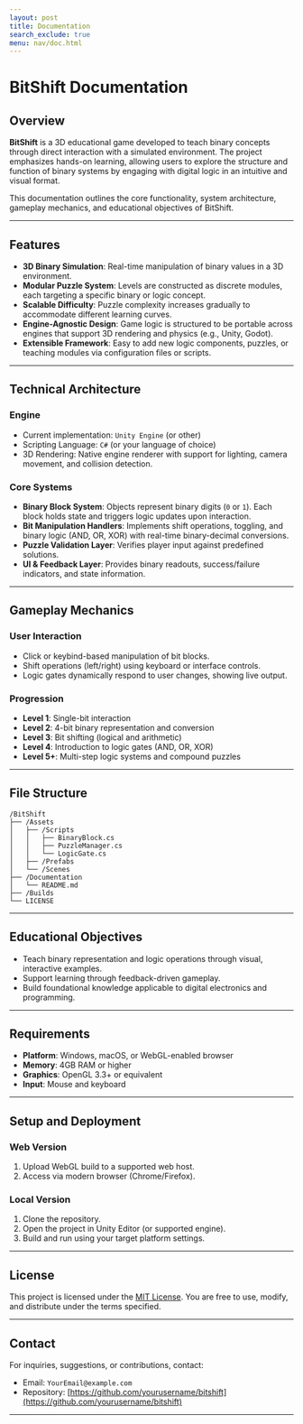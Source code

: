 ```yaml
---
layout: post
title: Documentation
search_exclude: true
menu: nav/doc.html
---
```


# BitShift Documentation

## Overview

**BitShift** is a 3D educational game developed to teach binary concepts through direct interaction with a simulated environment. The project emphasizes hands-on learning, allowing users to explore the structure and function of binary systems by engaging with digital logic in an intuitive and visual format.

This documentation outlines the core functionality, system architecture, gameplay mechanics, and educational objectives of BitShift.

---

## Features

- **3D Binary Simulation**: Real-time manipulation of binary values in a 3D environment.
- **Modular Puzzle System**: Levels are constructed as discrete modules, each targeting a specific binary or logic concept.
- **Scalable Difficulty**: Puzzle complexity increases gradually to accommodate different learning curves.
- **Engine-Agnostic Design**: Game logic is structured to be portable across engines that support 3D rendering and physics (e.g., Unity, Godot).
- **Extensible Framework**: Easy to add new logic components, puzzles, or teaching modules via configuration files or scripts.

---

## Technical Architecture

### Engine

- Current implementation: `Unity Engine` (or other)
- Scripting Language: `C#` (or your language of choice)
- 3D Rendering: Native engine renderer with support for lighting, camera movement, and collision detection.

### Core Systems

- **Binary Block System**: Objects represent binary digits (`0` or `1`). Each block holds state and triggers logic updates upon interaction.
- **Bit Manipulation Handlers**: Implements shift operations, toggling, and binary logic (AND, OR, XOR) with real-time binary-decimal conversions.
- **Puzzle Validation Layer**: Verifies player input against predefined solutions.
- **UI & Feedback Layer**: Provides binary readouts, success/failure indicators, and state information.

---

## Gameplay Mechanics

### User Interaction

- Click or keybind-based manipulation of bit blocks.
- Shift operations (left/right) using keyboard or interface controls.
- Logic gates dynamically respond to user changes, showing live output.

### Progression

- **Level 1**: Single-bit interaction
- **Level 2**: 4-bit binary representation and conversion
- **Level 3**: Bit shifting (logical and arithmetic)
- **Level 4**: Introduction to logic gates (AND, OR, XOR)
- **Level 5+**: Multi-step logic systems and compound puzzles

---

## File Structure

```text
/BitShift
├── /Assets
│   ├── /Scripts
│   │   ├── BinaryBlock.cs
│   │   ├── PuzzleManager.cs
│   │   └── LogicGate.cs
│   ├── /Prefabs
│   └── /Scenes
├── /Documentation
│   └── README.md
├── /Builds
└── LICENSE
````

---

## Educational Objectives

* Teach binary representation and logic operations through visual, interactive examples.
* Support learning through feedback-driven gameplay.
* Build foundational knowledge applicable to digital electronics and programming.

---

## Requirements

* **Platform**: Windows, macOS, or WebGL-enabled browser
* **Memory**: 4GB RAM or higher
* **Graphics**: OpenGL 3.3+ or equivalent
* **Input**: Mouse and keyboard

---

## Setup and Deployment

### Web Version

1. Upload WebGL build to a supported web host.
2. Access via modern browser (Chrome/Firefox).

### Local Version

1. Clone the repository.
2. Open the project in Unity Editor (or supported engine).
3. Build and run using your target platform settings.

---

## License

This project is licensed under the [MIT License](LICENSE.md). You are free to use, modify, and distribute under the terms specified.

---

## Contact

For inquiries, suggestions, or contributions, contact:

* Email: `YourEmail@example.com`
* Repository: [https://github.com/yourusername/bitshift](https://github.com/yourusername/bitshift)

---
